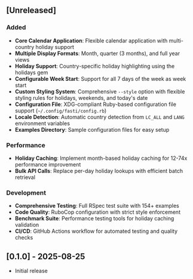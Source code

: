 ## [Unreleased]

### Added
- **Core Calendar Application**: Flexible calendar application with multi-country holiday support
- **Multiple Display Formats**: Month, quarter (3 months), and full year views
- **Holiday Support**: Country-specific holiday highlighting using the holidays gem
- **Configurable Week Start**: Support for all 7 days of the week as week start
- **Custom Styling System**: Comprehensive `--style` option with flexible styling rules for holidays, weekends, and today's date
- **Configuration File**: XDG-compliant Ruby-based configuration file support (`~/.config/fasti/config.rb`)
- **Locale Detection**: Automatic country detection from `LC_ALL` and `LANG` environment variables
- **Examples Directory**: Sample configuration files for easy setup

### Performance
- **Holiday Caching**: Implement month-based holiday caching for 12-74x performance improvement
- **Bulk API Calls**: Replace per-day holiday lookups with efficient batch retrieval

### Development
- **Comprehensive Testing**: Full RSpec test suite with 154+ examples
- **Code Quality**: RuboCop configuration with strict style enforcement
- **Benchmark Suite**: Performance testing tools for holiday caching validation
- **CI/CD**: GitHub Actions workflow for automated testing and quality checks

## [0.1.0] - 2025-08-25

- Initial release
